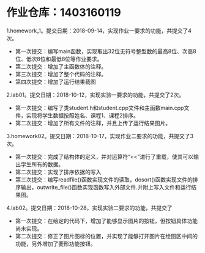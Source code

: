 # 作业仓库：1403160119  
1.homework_1。提交日期：2018-09-14，实现作业一要求的功能，共提交了4次。
+ 第一次提交：编写main函数，实现取出32位无符号整型数的最高8位、次高8位、低次8位和最低8位等作业要求。
+ 第二次提交：增加了主函数体的注释。
+ 第三次提交：增加了整个代码的注释。
+ 第四次提交：增加了运行结果截图

2.lab01。提交日期：2018-10-12，实现实验一要求的功能，共提交了2次。
+ 第一次提交：编写了类student.h和student.cpp文件和主函数main.cpp文件，实现将学生数据按照姓名、课程1、课程2排序。
+ 第二次提交：增加了所有文件的注释，并且上传了运行结果图片。

3.homework02。提交日期：2018-10-17，实现作业二要求的功能，共提交了3次。
+ 第一次提交：完成了结构体的定义，并对运算符“<<”进行了重载，使其可以输出学生所有的数据。
+ 第二次提交：实现了排序依据的写入
+ 第三次提交：编写readfile()函数实现文件的读取，dosort()函数实现文件的排序输出，outwrite_file()函数实现函数写入外部文件.并附上写入文件和运行结果图。

4.lab02。提交日期：2018-10-28，实现实验二要求的功能，共提交了
+ 第一次提交：在给定的代码下，增加了能够显示图片的按钮，但按钮具体功能尚未实现。
+ 第二次提交：修正了图片图标的位置，并实现了能够打开图片在绘图区中间的功能，另外增加了菱形功能按钮。
